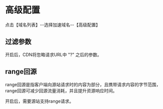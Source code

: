 # 高级配置
点击【域名列表】--选择加速域名--【高级配置】

## 过滤参数

开启后，CDN将忽略请求URL中 "?" 之后的参数。

## range回源

range回源是指客户端向源站请求时的内容为部分，且携带请求内容的字节范围，range回源可减少回源流量消耗，并且提升资源响应时间。

开启后，需要源站支持range请求。
